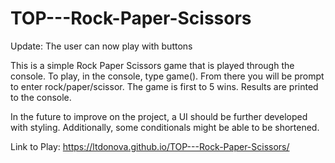 # TOP---Rock-Paper-Scissors

Update: The user can now play with buttons

This is a simple Rock Paper Scissors game that is played through the console. To play, in the console, type game(). From there you will be prompt to enter rock/paper/scissor. The game is first to 5 wins. Results are printed to the console. 

In the future to improve on the project, a UI should be further developed with styling. Additionally, some conditionals might be able to be shortened. 




Link to Play: https://ltdonova.github.io/TOP---Rock-Paper-Scissors/

